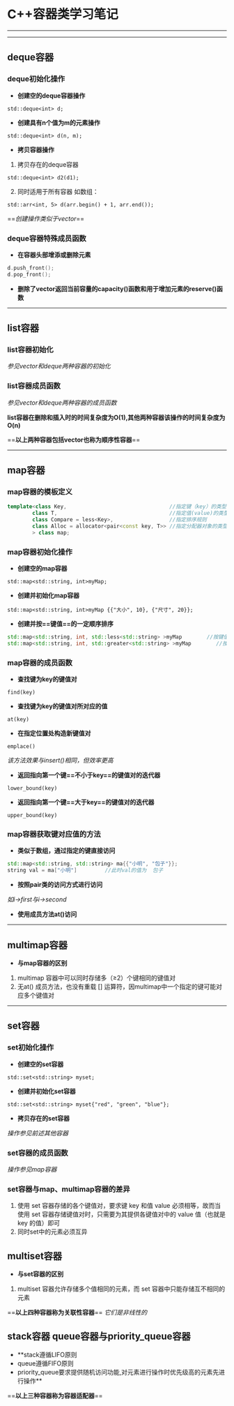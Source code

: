 # C++容器类学习笔记
****
****
## deque容器

### deque初始化操作

- **创建空的deque容器操作**

`std::deque<int> d;`

- **创建具有n个值为m的元素操作**

`std::deque<int> d(n, m);`

- **拷贝容器操作**

1. 拷贝存在的deque容器

`std::deque<int> d2(d1);`

2. 同时适用于所有容器
如数组：

`std::arr<int, 5> d(arr.begin() + 1, arr.end());`

==*创建操作类似于vector*==

### deque容器特殊成员函数
- **在容器头部增添或删除元素**

```c++
d.push_front();
d.pop_front();
```

- **删除了vector返回当前容量的capacity()函数和用于增加元素的reserve()函数**
  
****

## list容器

### list容器初始化

*参见vector和deque两种容器的初始化*

### list容器成员函数

*参见vector和deque两种容器的成员函数*

**list容器在删除和插入时的时间复杂度为O(1),其他两种容器该操作的时间复杂度为O(n)**

==**以上两种容器包括vector也称为顺序性容器**==

****

## map容器

### map容器的模板定义

```c++
template<class Key,                                 //指定键（key）的类型
        class T,                                    //指定值(value)的类型
        class Compare = less<Key>,                  //指定排序规则
        class Alloc = allocator<pair<const key, T>> //指定分配器对象的类型
        > class map;
```

### map容器初始化操作

- **创建空的map容器**

`std::map<std::string, int>myMap;`

- **创建并初始化map容器**

`std::map<std::string, int>myMap {{"大小", 10}, {"尺寸", 20}};`

- **创建并按==键值==的一定顺序排序**

```c++
std::map<std::string, int, std::less<std::string> >myMap        //按键值大小升序排序
std::map<std::string, int, std::greater<std::string> >myMap        //按键值大小降序排序
```

### map容器的成员函数

- **查找键为key的键值对**

`find(key)`

- **查找键为key的键值对所对应的值**

`at(key)`

- **在指定位置处构造新键值对**

`emplace()`

*该方法效果与insert()相同，但效率更高*

- **返回指向第一个键==不小于key==的键值对的迭代器**

`lower_bound(key)`

- **返回指向第一个键==大于key==的键值对的迭代器**

`upper_bound(key)`

### map容器获取键对应值的方法

* **类似于数组，通过指定的键直接访问**

```c++
std::map<std::string, std::string> ma{{"小明", "包子"}};
string val = ma["小明"]         //此时val的值为  包子
```
* **按照pair类的访问方式进行访问**

*如i->first与i->second*

* **使用成员方法at()访问**

****

## multimap容器

- **与map容器的区别**

1. multimap 容器中可以同时存储多（≥2）个键相同的键值对
2. 无at() 成员方法，也没有重载 [] 运算符，因multimap中一个指定的键可能对应多个键值对

****

## set容器

### set初始化操作

- **创建空的set容器**

`std::set<std::string> myset;`

- **创建并初始化set容器**

`std::set<std::string> myset{"red", "green", "blue"};`

- **拷贝存在的set容器**

*操作参见前述其他容器*

### set容器的成员函数

*操作参见map容器*

### set容器与map、multimap容器的差异

1. 使用 set 容器存储的各个键值对，要求键 key 和值 value 必须相等，故而当使用 set 容器存储键值对时，只需要为其提供各键值对中的 value 值（也就是 key 的值）即可
2. 同时set中的元素必须互异

## multiset容器

- **与set容器的区别**

1. multiset 容器允许存储多个值相同的元素，而 set 容器中只能存储互不相同的元素

==**以上四种容器称为关联性容器**==
*它们是非线性的*

## stack容器 queue容器与priority_queue容器

- **stack遵循LIFO原则
- queue遵循FIFO原则
- priority_queue要求提供随机访问功能,对元素进行操作时优先级高的元素先进行操作**

==**以上三种容器称为容器适配器**==